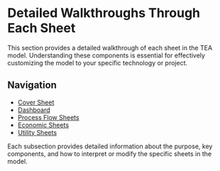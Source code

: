 # Detailed Walkthroughs Through Each Sheet

This section provides a detailed walkthrough of each sheet in the TEA model. Understanding these components is essential for effectively customizing the model to your specific technology or project.

## Navigation

- [Cover Sheet](cover.md)
- [Dashboard](dashboard.md)
- [Process Flow Sheets](process-flow.md)
- [Economic Sheets](economic-sheets.md)
- [Utility Sheets](utility-sheets.md)

Each subsection provides detailed information about the purpose, key components, and how to interpret or modify the specific sheets in the model. 